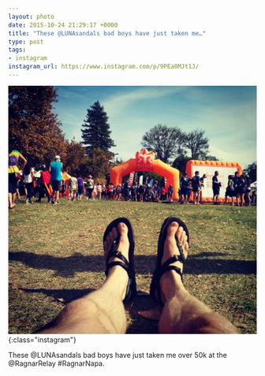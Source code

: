 ```yaml
---
layout: photo
date: 2015-10-24 21:29:17 +0000
title: "These @LUNAsandals bad boys have just taken me…"
type: post
tags:
- instagram
instagram_url: https://www.instagram.com/p/9PEa0MJt1J/
---
```


![Instagram - 9PEa0MJt1J](/img/9PEa0MJt1J.jpg){:class="instagram"}

These @LUNAsandals bad boys have just taken me over 50k at the @RagnarRelay #RagnarNapa.
